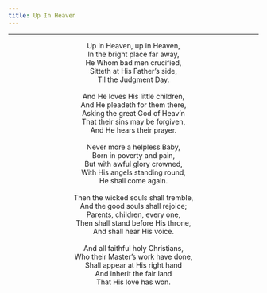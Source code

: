 ```yaml
---
title: Up In Heaven
---
```


---
<center>
Up in Heaven, up in Heaven,<br/>
In the bright place far away,<br/>
He Whom bad men crucified,<br/>
Sitteth at His Father’s side,<br/>
Til the Judgment Day.<br/>
<br/>
And He loves His little children,<br/>
And He pleadeth for them there,<br/>
Asking the great God of Heav’n<br/>
That their sins may be forgiven,<br/>
And He hears their prayer.<br/>
<br/>
Never more a helpless Baby,<br/>
Born in poverty and pain,<br/>
But with awful glory crowned,<br/>
With His angels standing round,<br/>
He shall come again.<br/>
<br/>
Then the wicked souls shall tremble,<br/>
And the good souls shall rejoice;<br/>
Parents, children, every one,<br/>
Then shall stand before His throne,<br/>
And shall hear His voice.<br/>
<br/>
And all faithful holy Christians,<br/>
Who their Master’s work have done,<br/>
Shall appear at His right hand<br/>
And inherit the fair land<br/>
That His love has won.
</center>